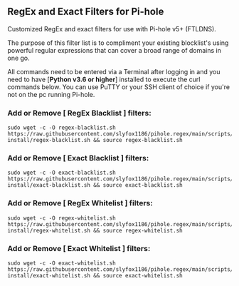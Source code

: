 ## RegEx and Exact Filters for Pi-hole
Customized RegEx and exact filters for use with Pi-hole v5+ (FTLDNS).

The purpose of this filter list is to compliment your existing blocklist's using powerful regular expressions that can cover a broad range of domains in one go.

All commands need to be entered via a Terminal after logging in and you need to have [**Python v3.6 or higher**] installed to execute the curl commands below. You can use PuTTY or your SSH client of choice if you're not on the pc running Pi-hole.

### Add or Remove [ RegEx Blacklist ] filters:
```
sudo wget -c -O regex-blacklist.sh https://raw.githubusercontent.com/slyfox1186/pihole.regex/main/scripts/shell-install/regex-blacklist.sh && source regex-blacklist.sh

```

### Add or Remove [ Exact Blacklist ] filters:
```
sudo wget -c -O exact-blacklist.sh https://raw.githubusercontent.com/slyfox1186/pihole.regex/main/scripts/shell-install/exact-blacklist.sh && source exact-blacklist.sh

```

### Add or Remove [ RegEx Whitelist ] filters:
```
sudo wget -c -O regex-whitelist.sh https://raw.githubusercontent.com/slyfox1186/pihole.regex/main/scripts/shell-install/regex-whitelist.sh && source regex-whitelist.sh

```

### Add or Remove [ Exact Whitelist ] filters:
```
sudo wget -c -O exact-whitelist.sh https://raw.githubusercontent.com/slyfox1186/pihole.regex/main/scripts/shell-install/exact-whitelist.sh && source exact-whitelist.sh

```
